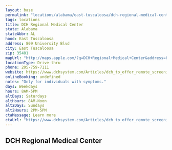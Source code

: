 ```yaml
---
layout: base
permalink: "locations/alabama/east-tuscaloosa/dch-regional-medical-center/"
tags: locations
title: DCH Regional Medical Center
state: Alabama
stateAbbr: AL
hood: East Tuscaloosa
address: 809 University Blvd
city: East Tuscaloosa
zip: 35401
mapUrl: "http://maps.apple.com/?q=DCH+Regional+Medical+Center&address=809+University+Blvd,East+Tuscaloosa,Alabama,35401"
locationType: Drive-thru
phone: 205-759-7111
website: https://www.dchsystem.com/Articles/dch_to_offer_remote_screening_facility_for_coronavirus.aspx
onlineBooking: undefined
notes: "Only for individuals with symptoms."
days: Weekdays
hours: 8AM-5PM
altDays: Saturdays
altHours: 8AM-Noon
alt2Days: Sundays
alt2Hours: 2PM-5PM
ctaMessage: Learn more
ctaUrl: "https://www.dchsystem.com/Articles/dch_to_offer_remote_screening_facility_for_coronavirus.aspx.trim()"
---
```

## DCH Regional Medical Center